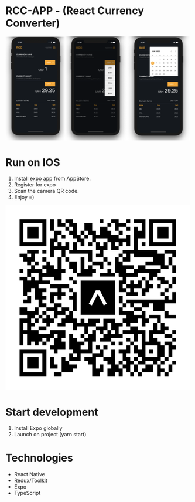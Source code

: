# RCC-APP - (React Currency Converter)

![RCC](https://github.com/v-saichuk/rcc-app/raw/master/gitScreenshot/Screen.png)

# Run on IOS

1. Install [expo app](https://apps.apple.com/ru/app/expo-go/id982107779?platform=iphone) from AppStore.
2. Register for expo
3. Scan the camera QR code.
4. Enjoy =)

![RCC](https://github.com/v-saichuk/rcc-app/raw/master/gitScreenshot/qr.png)

# Start development

1. Install Expo globally
2. Launch on project (yarn start)

# Technologies

-   React Native
-   Redux/Toolkit
-   Expo
-   TypeScript
